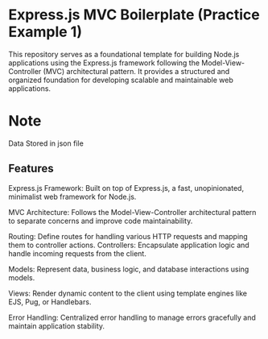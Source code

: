 # Express.js MVC Boilerplate (Practice Example 1)

This repository serves as a foundational template for building Node.js applications using the Express.js framework following the Model-View-Controller (MVC) architectural pattern. It provides a structured and organized foundation for developing scalable and maintainable web applications.

# Note
Data Stored in json file 

## Features

Express.js Framework: Built on top of Express.js, a fast, unopinionated, minimalist web framework for Node.js.

MVC Architecture: Follows the Model-View-Controller architectural pattern to separate concerns and improve code maintainability.

Routing: Define routes for handling various HTTP requests and mapping them to controller actions.
Controllers: Encapsulate application logic and handle incoming requests from the client.

Models: Represent data, business logic, and database interactions using models.

Views: Render dynamic content to the client using template engines like EJS, Pug, or Handlebars.

Error Handling: Centralized error handling to manage errors gracefully and maintain application stability.
